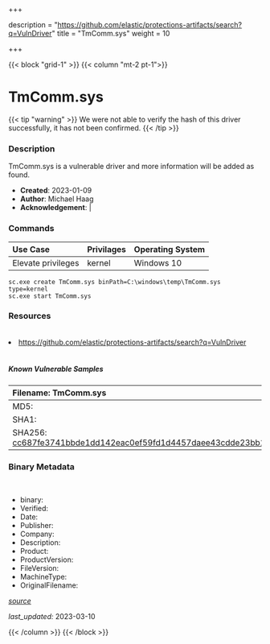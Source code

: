+++

description = "https://github.com/elastic/protections-artifacts/search?q=VulnDriver"
title = "TmComm.sys"
weight = 10

+++


{{< block "grid-1" >}}
{{< column "mt-2 pt-1">}}




# TmComm.sys 


{{< tip "warning" >}}
We were not able to verify the hash of this driver successfully, it has not been confirmed.
{{< /tip >}}




### Description


TmComm.sys is a vulnerable driver and more information will be added as found.


- **Created**: 2023-01-09
- **Author**: Michael Haag
- **Acknowledgement**:  | [](https://twitter.com/)

### Commands

| Use Case | Privilages | Operating System | 
|:---- | ---- | ---- |
| Elevate privileges | kernel | Windows 10 |

```
sc.exe create TmComm.sys binPath=C:\windows\temp\TmComm.sys type=kernel
sc.exe start TmComm.sys
```

### Resources
<br>


<li><a href=" https://github.com/elastic/protections-artifacts/search?q=VulnDriver"> https://github.com/elastic/protections-artifacts/search?q=VulnDriver</a></li>


<br>


##### Known Vulnerable Samples

| Filename: TmComm.sys |
|:---- |
|MD5: <a href="https://www.virustotal.com/gui/file/{&#39;Filename&#39;: &#39;TmComm.sys&#39;, &#39;MD5&#39;: &#39;&#39;, &#39;SHA1&#39;: &#39;&#39;, &#39;SHA256&#39;: &#39;cc687fe3741bbde1dd142eac0ef59fd1d4457daee43cdde23bb162ef28d04e64&#39;}"></a>|
|SHA1: <a href="https://www.virustotal.com/gui/file/{&#39;Filename&#39;: &#39;TmComm.sys&#39;, &#39;MD5&#39;: &#39;&#39;, &#39;SHA1&#39;: &#39;&#39;, &#39;SHA256&#39;: &#39;cc687fe3741bbde1dd142eac0ef59fd1d4457daee43cdde23bb162ef28d04e64&#39;}"></a>|
|SHA256: <a href="https://www.virustotal.com/gui/file/{&#39;Filename&#39;: &#39;TmComm.sys&#39;, &#39;MD5&#39;: &#39;&#39;, &#39;SHA1&#39;: &#39;&#39;, &#39;SHA256&#39;: &#39;cc687fe3741bbde1dd142eac0ef59fd1d4457daee43cdde23bb162ef28d04e64&#39;}">cc687fe3741bbde1dd142eac0ef59fd1d4457daee43cdde23bb162ef28d04e64</a>|




### Binary Metadata
<br>

- binary: 
- Verified: 
- Date: 
- Publisher: 
- Company: 
- Description: 
- Product: 
- ProductVersion: 
- FileVersion: 
- MachineType: 
- OriginalFilename: 

[*source*](https://github.com/magicsword-io/LOLDrivers/tree/main/yaml/tmcomm.sys.yml)

*last_updated:* 2023-03-10


{{< /column >}}
{{< /block >}}
